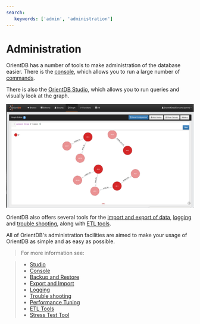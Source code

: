 ```yaml
---
search:
   keywords: ['admin', 'administration']
---
```


<!-- proofread 2015-01-06 SAM -->

# Administration

OrientDB has a number of tools to make administration of the database easier. There is the [console](../Tutorial-Run-the-console.md), which allows you to run a large number of [commands](../console/Console-Commands.md).

There is also the [OrientDB Studio](../studio/Studio-Home-page.md), which allows you to run queries and visually look at the graph. 

![GraphEditor](../images/GraphEditor.png)

OrientDB also offers several tools for the [import and export of data](Export-and-Import.md), [logging](Logging.md) and [trouble shooting](../misc/Troubleshooting.md), along with [ETL tools](../etl/ETL-Introduction.md). 

All of OrientDB's administration facilities are aimed to make your usage of OrientDB as simple and as easy as possible. 

>For more information see:

>- [Studio](../studio/Studio-Home-page.md)
>- [Console](../console/README.md)
>- [Backup and Restore](Backup-and-Restore.md)
>- [Export and Import](Export-and-Import.md)
>- [Logging](Logging.md)
>- [Trouble shooting](../misc/Troubleshooting.md)
>- [Performance Tuning](../tuning/Performance-Tuning.md)
>- [ETL Tools](../etl/ETL-Introduction.md)
>- [Stress Test Tool](../misc/Stress-Test-Tool.md)
